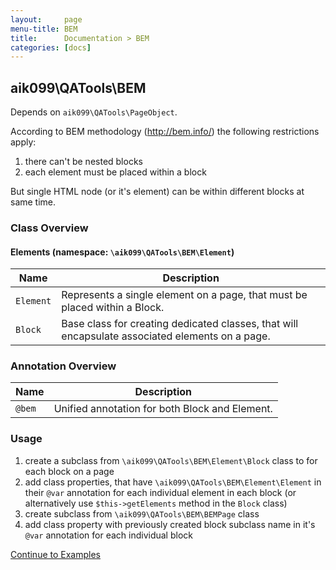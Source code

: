 ```yaml
---
layout:     page
menu-title: BEM
title:      Documentation > BEM
categories: [docs]
---
```


## aik099\QATools\BEM
Depends on `aik099\QATools\PageObject`.

According to BEM methodology (http://bem.info/) the following restrictions apply:

1. there can't be nested blocks
2. each element must be placed within a block

But single HTML node (or it's element) can be within different blocks at same time.

### Class Overview

#### Elements (namespace: `\aik099\QATools\BEM\Element`)

| Name | Description |
| ------------- | ------------- |
| `Element` | Represents a single element on a page, that must be placed within a Block. |
| `Block` | Base class for creating dedicated classes, that will encapsulate associated elements on a page. |

### Annotation Overview

| Name | Description |
| ------------- | ------------- |
| `@bem` | Unified annotation for both Block and Element. |

### Usage

1. create a subclass from `\aik099\QATools\BEM\Element\Block` class to for each block on a page
2. add class properties, that have `\aik099\QATools\BEM\Element\Element` in their `@var` annotation for each individual element in each block (or alternatively use `$this->getElements` method in the `Block` class)
3. create subclass from `\aik099\QATools\BEM\BEMPage` class
4. add class property with previously created block subclass name in it's `@var` annotation for each individual block

[Continue to Examples](/examples/03-BEM)
